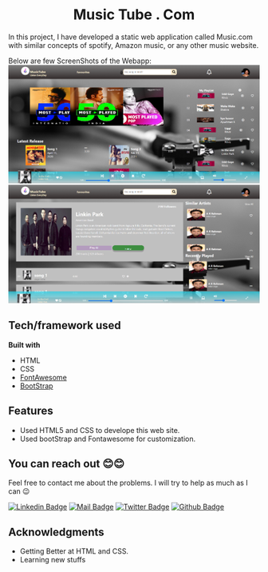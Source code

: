 <h1 align="center">
  
  <h1 align="center">Music Tube . Com</h1>
</h1>


In this project, I have developed a static web application called Music.com with similar concepts of spotify, Amazon music, or any other music website.


Below are few ScreenShots of the Webapp:
![Alt Text](./ScreenShots/MTube.png)
<br>
![Alt Text](./ScreenShots/Playlist.png)

## Tech/framework used

<b>Built with</b>
- HTML
- CSS
- [FontAwesome](https://fontawesome.com/)
- [BootStrap](https://getbootstrap.com/)

## Features
- Used HTML5 and CSS to develope this web site.
- Used bootStrap and Fontawesome for customization.


## You can reach out 😊😊

Feel free to contact me about the problems. I will try to help as much as I can 😉

[![Linkedin Badge](https://img.shields.io/badge/linkedin-%230077B5.svg?&style=for-the-badge&logo=linkedin&logoColor=white)](https://www.linkedin.com/in/samihan-jawalkar-b38457a1/)
[![Mail Badge](https://img.shields.io/badge/email-c14438?style=for-the-badge&logo=Gmail&logoColor=white&link=mailto:samihan.jawalkar@gmail.com)](mailto:samihan.jawalkar@gmail.com)
[![Twitter Badge](https://img.shields.io/badge/twitter-1DA1F2?style=for-the-badge&logo=twitter&logoColor=white)](https://twitter.com/samihan162)
[![Github Badge](https://img.shields.io/badge/github-333?style=for-the-badge&logo=github&logoColor=white)](https://github.com/samihan123)



## Acknowledgments

- Getting Better at HTML and CSS.
- Learning new stuffs
